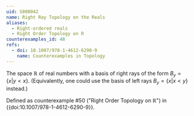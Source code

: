 ```yaml
---
uid: S000042
name: Right Ray Topology on the Reals
aliases:
  - Right-ordered reals
  - Right Order Topology on R
counterexamples_id: 48
refs:
  - doi: 10.1007/978-1-4612-6290-9 
    name: Counterexamples in Topology
---
```

The space $\mathbb{R}$ of real numbers with a basis of right rays of the form
$B_y=\{x|y<x\}$.
(Equivalently, one could use the basis of left rays $B_y=\{x|x<y\}$ instead.)

Defined as counterexample #50 ("Right Order Topology on $\mathbb R$")
in {{doi:10.1007/978-1-4612-6290-9}}.
